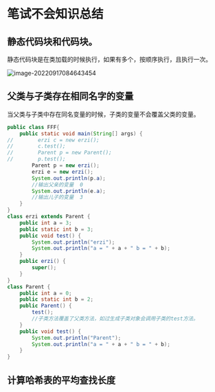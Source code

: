 # 笔试不会知识总结

## 静态代码块和代码块。

静态代码块是在类加载的时候执行，如果有多个，按顺序执行，且执行一次。

![image-20220917084643454](C:\Users\lingxiaoli\AppData\Roaming\Typora\typora-user-images\image-20220917084643454.png)

## 父类与子类存在相同名字的变量

当父类与子类中存在同名变量的时候，子类的变量不会覆盖父类的变量。

```java
public class FFF{
    public static void main(String[] args) {
//        erzi c = new erzi();
//        c.test();
//        Parent p = new Parent();
//        p.test();
        Parent p = new erzi();
        erzi e = new erzi();
        System.out.println(p.a);
        //输出父亲的变量  0
        System.out.println(e.a);
        //输出儿子的变量  3
    }
}
class erzi extends Parent {
    public int a = 3;
    public static int b = 3;
    public void test() {
        System.out.println("erzi");
        System.out.println("a = " + a + " b = " + b);
    }
    public erzi() {
        super();
    }
}
class Parent {
    public int a = 0;
    public static int b = 2;
    public Parent() {
        test();
        //子类方法覆盖了父类方法，如过生成子类对象会调用子类的test方法。
    }
    public void test() {
        System.out.println("Parent");
        System.out.println("a = " + a + " b = " + b);
    }
}
```

## 计算哈希表的平均查找长度

